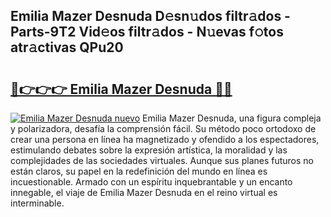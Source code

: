 ## Emilia Mazer Desnuda D𝚎sn𝚞dos filtr𝚊dos - Parts-9T2 Vid𝚎os filtr𝚊dos - N𝚞evas f𝚘tos atr𝚊ctivas QPu20

# <h2><a href="http://mb0lrk.tromn.icu/?c=Emilia+Mazer+Desnuda">🔗👉👉👉 Emilia Mazer Desnuda 🔗🔗</a></h2>

[![Emilia Mazer Desnuda nuevo](https://i.imgur.com/pEAQMta.gif)](http://mb0lrk.tromn.icu/?c=Emilia+Mazer+Desnuda)
Emilia Mazer Desnuda, una figura compleja y polarizadora, desafía la comprensión fácil. Su método poco ortodoxo de crear una persona en línea ha magnetizado y ofendido a los espectadores, estimulando debates sobre la expresión artística, la moralidad y las complejidades de las sociedades virtuales. Aunque sus planes futuros no están claros, su papel en la redefinición del mundo en línea es incuestionable. Armado con un espíritu inquebrantable y un encanto innegable, el viaje de Emilia Mazer Desnuda en el reino virtual es interminable.
